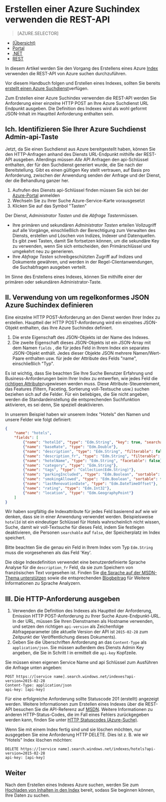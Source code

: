 <properties
    pageTitle="Erstellen einer Azure Suchindex verwenden die REST-API | Microsoft Azure | Cloud gehosteten Suchdienst"
    description="Erstellen eines Indexes mithilfe der Azure Suche HTTP REST-API Code an."
    services="search"
    documentationCenter=""
    authors="ashmaka"
    manager="jhubbard"
    editor=""
    tags="azure-portal"/>

<tags
    ms.service="search"
    ms.devlang="rest-api"
    ms.workload="search"
    ms.topic="get-started-article"
    ms.tgt_pltfrm="na"
    ms.date="08/29/2016"
    ms.author="ashmaka"/>

# <a name="create-an-azure-search-index-using-the-rest-api"></a>Erstellen einer Azure Suchindex verwenden die REST-API
> [AZURE.SELECTOR]
- [(Übersicht)](search-what-is-an-index.md)
- [Portal](search-create-index-portal.md)
- [.NET](search-create-index-dotnet.md)
- [REST](search-create-index-rest-api.md)


In diesem Artikel werden Sie den Vorgang des Erstellens eines Azure [Index](https://msdn.microsoft.com/library/azure/dn798941.aspx) verwenden die REST-API von Azure suchen durchzuführen.

Vor diesem Handbuch folgen und Erstellen eines Indexes, sollten Sie bereits [erstellt einen Azure Suchdienst](search-create-service-portal.md)verfügen.

Zum Erstellen einer Azure Suchindex verwenden die REST-API werden Sie Anforderung einer einzelne HTTP POST an Ihre Azure Suchdienst URL Endpunkt ausgeben. Die Definition des Indexes wird als wohl geformt JSON-Inhalt im Hauptteil Anforderung enthalten sein.


## <a name="i-identify-your-azure-search-services-admin-api-key"></a>Ich. Identifizieren Sie Ihrer Azure Suchdienst Admin-api-Taste
Jetzt, da Sie einen Suchdienst aus Azure bereitgestellt haben, können Sie den HTTP-Anfragen anhand des Diensts URL-Endpunkt mithilfe der REST-API ausgeben. Allerdings müssen *Alle* API Anfragen den api-Schlüssel enthalten, der für den Suchdienst generiert wurde, die Sie nach der Bereitstellung. Gibt es einen gültigen Key stellt vertrauen, auf Basis pro Anforderung, zwischen der Anwendung senden der Anfrage und der Dienst, der die Behandlung ganzer her.

1. Aufrufen des Diensts api-Schlüssel finden müssen Sie sich bei der [Azure-Portal](https://portal.azure.com/) anmelden
2. Wechseln Sie zu Ihrer Suche Azure-Service-Karte vorausgesetzt
3. Klicken Sie auf das Symbol "Tasten"

Der Dienst, *Administrator Tasten* und die *Abfrage Tasten*müssen.

 - Ihre primären und sekundären *Administrator Tasten* erteilen Vollzugriff auf alle Vorgänge, einschließlich der Berechtigung zum Verwalten des Diensts, erstellen und Löschen von Indizes, Indexer und Datenquellen. Es gibt zwei Tasten, damit Sie fortsetzen können, um die sekundäre Key zu verwenden, wenn Sie sich entscheiden, den Primärschlüssel und umgekehrt neu zu generieren.
 - Ihre *Abfrage Tasten* schreibgeschützten Zugriff auf Indizes und Dokumente gewähren, und werden in der Regel-Clientanwendungen, die Suchabfragen ausgeben verteilt.

Im Sinne des Erstellens eines Indexes, können Sie mithilfe einer der primären oder sekundären Administrator-Taste.

## <a name="ii-define-your-azure-search-index-using-well-formed-json"></a>II. Verwendung von um regelkonformes JSON Azure Suchindex definieren
Eine einzelne HTTP POST-Anforderung an den Dienst werden Ihrer Index zu erstellen. Hauptteil der HTTP POST-Anforderung wird ein einzelnes JSON-Objekt enthalten, das Ihre Azure Suchindex definiert.

1. Die erste Eigenschaft des JSON-Objekts ist der Name des Indexes.
2. Die zweite Eigenschaft dieses JSON-Objekts ist ein JSON-Array mit dem Namen `fields` , die für jedes Feld in Ihrem Index ein separates JSON-Objekt enthält. Jedes dieser Objekte JSON mehrere Namen/Wert-Paare enthalten usw. für jede der Attribute des Felds "name", einschließlich "Typ".

Es ist wichtig, dass Sie beachten Sie Ihre Suche Benutzer Erfahrung und Business-Anforderungen beim Ihrer Index zu entwerfen, wie jedes Feld die [richtigen Attribute](https://msdn.microsoft.com/library/azure/dn798941.aspx)zugewiesen werden muss. Diese Attribute-Steuerelement, das Features (filtern, Faceting, Sortierung voll-Textsuche usw.) suchen beziehen sich auf die Felder. Für ein beliebiges, die Sie nicht angeben, werden die Standardeinstellung die entsprechenden Suchfunktion aktivieren, es sei denn, Sie speziell deaktivieren.

In unserem Beispiel haben wir unserem Index "Hotels" den Namen und unsere Felder wie folgt definiert:

```JSON
{
    "name": "hotels",  
    "fields": [
        {"name": "hotelId", "type": "Edm.String", "key": true, "searchable": false, "sortable": false, "facetable": false},
        {"name": "baseRate", "type": "Edm.Double"},
        {"name": "description", "type": "Edm.String", "filterable": false, "sortable": false, "facetable": false},
        {"name": "description_fr", "type": "Edm.String", "filterable": false, "sortable": false, "facetable": false, "analyzer": "fr.lucene"},
        {"name": "hotelName", "type": "Edm.String", "facetable": false},
        {"name": "category", "type": "Edm.String"},
        {"name": "tags", "type": "Collection(Edm.String)"},
        {"name": "parkingIncluded", "type": "Edm.Boolean", "sortable": false},
        {"name": "smokingAllowed", "type": "Edm.Boolean", "sortable": false},
        {"name": "lastRenovationDate", "type": "Edm.DateTimeOffset"},
        {"name": "rating", "type": "Edm.Int32"},
        {"name": "location", "type": "Edm.GeographyPoint"}
    ]
}
```

Wir haben sorgfältig die Indexattribute für jedes Feld basierend auf wie wir denken, dass sie in einer Anwendung verwendet werden. Beispielsweise `hotelId` ist ein eindeutiger Schlüssel für Hotels wahrscheinlich nicht wissen, Suche, damit wir voll-Textsuche für dieses Feld, indem Sie festlegen deaktivieren, die Personen `searchable` auf `false`, der Speicherplatz im Index speichert.

Bitte beachten Sie die genau ein Feld in Ihrem Index vom Typ `Edm.String` muss die vorgesehenen als das Feld 'Key'.

Die obige Indexdefinition verwendet eine benutzerdefinierte Sprache Analyse für die `description_fr` Feld, da sie zum Speichern von französischen Text vorgesehen ist. Finden Sie [die Sprache auf der MSDN-Thema unterstützen](https://msdn.microsoft.com/library/azure/dn879793.aspx) sowie die entsprechenden [Blogbeitrag](https://azure.microsoft.com/blog/language-support-in-azure-search/) für Weitere Informationen zu Sprache Analyzern.

## <a name="iii-issue-the-http-request"></a>III. Die HTTP-Anforderung ausgeben
1. Verwenden die Definition des Indexes als Hauptteil der Anforderung, Emission HTTP POST-Anforderung zu Ihrer Suche Azure-Endpunkt-URL. In der URL, müssen Sie Ihren Dienstnamen als Hostname verwenden, und setzen den richtigen `api-version` als Zeichenfolge Abfrageparameter (die aktuelle Version der API ist `2015-02-28` zum Zeitpunkt der Veröffentlichung dieses Dokuments).
2. Geben Sie die Überschriften Anforderung an das `Content-Type` als `application/json`. Sie müssen außerdem des Diensts Admin Key angeben, die Sie in Schritt I in ermittelt die `api-key` Kopfzeile.


Sie müssen einen eigenen Service Name und api Schlüssel zum Ausführen die Anfrage unten angeben:


    POST https://[service name].search.windows.net/indexes?api-version=2015-02-28
    Content-Type: application/json
    api-key: [api-key]


Für eine erfolgreiche Anforderung sollte Statuscode 201 (erstellt) angezeigt werden. Weitere Informationen zum Erstellen eines Indexes über die REST-API besuchen Sie die API-Referenz auf [MSDN](https://msdn.microsoft.com/library/azure/dn798941.aspx). Weitere Informationen zu anderen HTTP-Status-Codes, die im Fall eines Fehlers zurückgegeben werden kann, finden Sie unter [HTTP Statuscodes (Azure-Suche)](https://msdn.microsoft.com/library/azure/dn798925.aspx).

Wenn Sie mit einem Index fertig sind und sie löschen möchten, nur ausgegeben Sie eine Anforderung HTTP DELETE. Dies ist z. B. wie wir "Hotels" Index löschen möchten:

    DELETE https://[service name].search.windows.net/indexes/hotels?api-version=2015-02-28
    api-key: [api-key]


## <a name="next"></a>Weiter
Nach dem Erstellen eines Indexes Azure suchen, werden Sie zum [Hochladen von Inhalten in den Index](search-what-is-data-import.md) bereit, sodass Sie beginnen können, Ihre Daten zu suchen.
